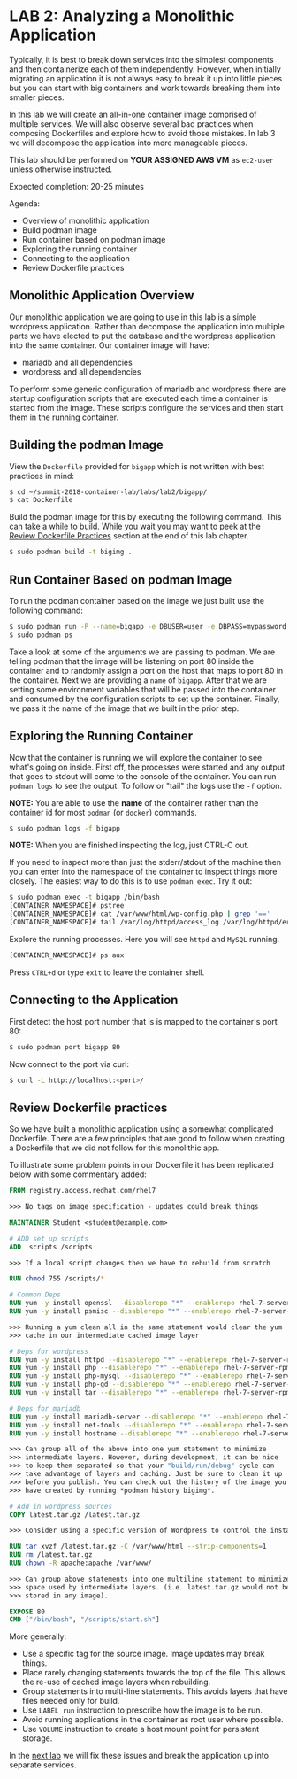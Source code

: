 # LAB 2: Analyzing a Monolithic Application

Typically, it is best to break down services into the simplest components and then containerize each of them independently. However, when initially migrating an application it is not always easy to break it up into little pieces but you can start with big containers and work towards breaking them into smaller pieces.

In this lab we will create an all-in-one container image comprised of multiple services. We will also observe several bad practices when composing Dockerfiles and explore how to avoid those mistakes. In lab 3 we will decompose the application into more manageable pieces.

This lab should be performed on **YOUR ASSIGNED AWS VM** as `ec2-user` unless otherwise instructed.

Expected completion: 20-25 minutes

Agenda:

* Overview of monolithic application
* Build podman image
* Run container based on podman image
* Exploring the running container
* Connecting to the application
* Review Dockerfile practices

## Monolithic Application Overview

Our monolithic application we are going to use in this lab is a simple wordpress application. Rather than decompose the application into multiple parts we have elected to put the database and the wordpress application into the same container. Our container image will have:

* mariadb and all dependencies
* wordpress and all dependencies

To perform some generic configuration of mariadb and wordpress there are startup configuration scripts that are executed each time a container is started from the image. These scripts configure the services and then start them in the running container.

## Building the podman Image

View the `Dockerfile` provided for `bigapp` which is not written with best practices in mind:
```bash
$ cd ~/summit-2018-container-lab/labs/lab2/bigapp/
$ cat Dockerfile
```

Build the podman image for this by executing the following command. This can take a while to build. While you wait you may want to peek at the [Review Dockerfile Practices](#review-dockerfile-practices) section at the end of this lab chapter.
```bash
$ sudo podman build -t bigimg .
```

## Run Container Based on podman Image

To run the podman container based on the image we just built use the following command:
```bash
$ sudo podman run -P --name=bigapp -e DBUSER=user -e DBPASS=mypassword -e DBNAME=mydb -d bigimg
$ sudo podman ps
```

Take a look at some of the arguments we are passing to podman.  We are telling podman that the image will be listening on port 80 inside the container and to randomly assign a port on the host that maps to port 80 in the container. Next we are providing a ```name``` of ```bigapp```. After that we are setting some environment variables that will be passed into the container and consumed by the configuration scripts to set up the container. Finally, we pass it the name of the image that we built in the prior step.

## Exploring the Running Container

Now that the container is running we will explore the container to see what's going on inside. First off, the processes were started and any output that goes to stdout will come to the console of the container. You can run `podman logs` to see the output. To follow 
or "tail" the logs use the `-f` option.

**__NOTE:__** You are able to use the **name** of the container rather than the container id for most `podman` (or `docker`) commands.
```bash
$ sudo podman logs -f bigapp
```

**__NOTE:__** When you are finished inspecting the log, just CTRL-C out.

If you need to inspect more than just the stderr/stdout of the machine then you can enter into the namespace of the container to inspect things more closely. The easiest way to do this is to use `podman exec`. Try it out:
```bash
$ sudo podman exec -t bigapp /bin/bash
[CONTAINER_NAMESPACE]# pstree
[CONTAINER_NAMESPACE]# cat /var/www/html/wp-config.php | grep '=='
[CONTAINER_NAMESPACE]# tail /var/log/httpd/access_log /var/log/httpd/error_log /var/log/mariadb/mariadb.log
```

Explore the running processes.  Here you will see `httpd` and `MySQL` running.

```bash
[CONTAINER_NAMESPACE]# ps aux
```

Press `CTRL+d` or type `exit` to leave the container shell.

## Connecting to the Application

First detect the host port number that is is mapped to the container's port 80:
```bash
$ sudo podman port bigapp 80
```

Now connect to the port via curl:
```bash
$ curl -L http://localhost:<port>/
```

## Review Dockerfile practices

So we have built a monolithic application using a somewhat complicated Dockerfile. There are a few principles that are good to follow when creating a Dockerfile that we did not follow for this monolithic app.

To illustrate some problem points in our Dockerfile it has been replicated below with some commentary added:
```dockerfile
FROM registry.access.redhat.com/rhel7

>>> No tags on image specification - updates could break things

MAINTAINER Student <student@example.com>

# ADD set up scripts
ADD  scripts /scripts

>>> If a local script changes then we have to rebuild from scratch

RUN chmod 755 /scripts/*

# Common Deps
RUN yum -y install openssl --disablerepo "*" --enablerepo rhel-7-server-rpms
RUN yum -y install psmisc --disablerepo "*" --enablerepo rhel-7-server-rpms

>>> Running a yum clean all in the same statement would clear the yum
>>> cache in our intermediate cached image layer

# Deps for wordpress
RUN yum -y install httpd --disablerepo "*" --enablerepo rhel-7-server-rpms
RUN yum -y install php --disablerepo "*" --enablerepo rhel-7-server-rpms
RUN yum -y install php-mysql --disablerepo "*" --enablerepo rhel-7-server-rpms
RUN yum -y install php-gd --disablerepo "*" --enablerepo rhel-7-server-rpms
RUN yum -y install tar --disablerepo "*" --enablerepo rhel-7-server-rpms

# Deps for mariadb
RUN yum -y install mariadb-server --disablerepo "*" --enablerepo rhel-7-server-rpms
RUN yum -y install net-tools --disablerepo "*" --enablerepo rhel-7-server-rpms
RUN yum -y install hostname --disablerepo "*" --enablerepo rhel-7-server-rpms

>>> Can group all of the above into one yum statement to minimize 
>>> intermediate layers. However, during development, it can be nice 
>>> to keep them separated so that your "build/run/debug" cycle can 
>>> take advantage of layers and caching. Just be sure to clean it up
>>> before you publish. You can check out the history of the image you
>>> have created by running *podman history bigimg*.

# Add in wordpress sources 
COPY latest.tar.gz /latest.tar.gz

>>> Consider using a specific version of Wordpress to control the installed version

RUN tar xvzf /latest.tar.gz -C /var/www/html --strip-components=1 
RUN rm /latest.tar.gz
RUN chown -R apache:apache /var/www/

>>> Can group above statements into one multiline statement to minimize 
>>> space used by intermediate layers. (i.e. latest.tar.gz would not be 
>>> stored in any image).

EXPOSE 80
CMD ["/bin/bash", "/scripts/start.sh"]
```

More generally:

* Use a specific tag for the source image. Image updates may break things.
* Place rarely changing statements towards the top of the file. This allows the re-use of cached image layers when rebuilding.
* Group statements into multi-line statements. This avoids layers that have files needed only for build.
* Use `LABEL run` instruction to prescribe how the image is to be run.
* Avoid running applications in the container as root user where possible.
* Use `VOLUME` instruction to create a host mount point for persistent storage.

In the [next lab](../lab3/chapter3.md) we will fix these issues and break the application up into separate services.
